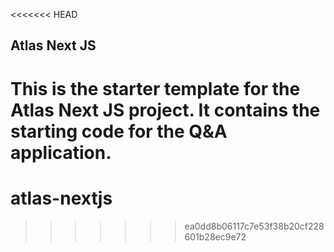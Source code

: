 <<<<<<< HEAD
## Atlas Next JS

This is the starter template for the Atlas Next JS project. It contains the starting code for the Q&A application.
=======
# atlas-nextjs
>>>>>>> ea0dd8b06117c7e53f38b20cf228601b28ec9e72
